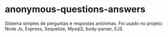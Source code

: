 # anonymous-questions-answers
Sistema simples de perguntas e respostas anônimas.
Foi usado no projeto:
Node Js, Express, Sequelize, Mysql2, body-parser, EJS.
